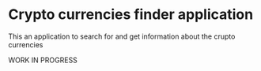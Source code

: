 # Crypto currencies finder application

This an application to search for and get information about the crupto currencies

WORK IN PROGRESS
